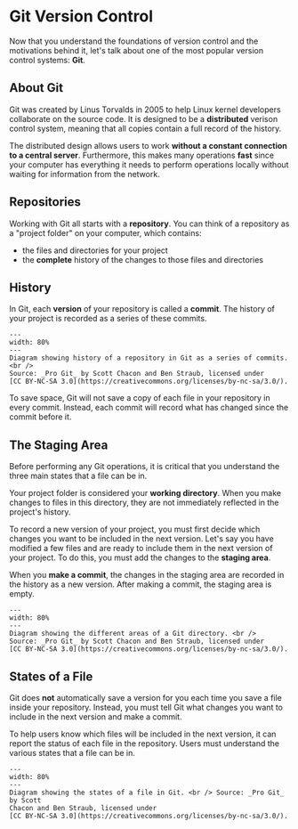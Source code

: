 # Git Version Control

Now that you understand the foundations of version control and the motivations
behind it, let's talk about one of the most popular version control systems:
**Git**.

## About Git

Git was created by Linus Torvalds in 2005 to help Linux kernel developers
collaborate on the source code. It is designed to be a **distributed** verison
control system, meaning that all copies contain a full record of the history.

The distributed design allows users to work **without a constant connection to a
central server**. Furthermore, this makes many operations **fast** since your
computer has everything it needs to perform operations locally without waiting
for information from the network.

## Repositories

Working with Git all starts with a **repository**. You can think of a repository
as a "project folder" on your computer, which contains:

- the files and directories for your project
- the **complete** history of the changes to those files and directories

## History

In Git, each **version** of your repository is called a **commit**. The history
of your project is recorded as a series of these commits.

```{figure} ../fig/intro_git_gitlab/git_history.png
---
width: 80%
---
Diagram showing history of a repository in Git as a series of commits. <br />
Source: _Pro Git_ by Scott Chacon and Ben Straub, licensed under
[CC BY-NC-SA 3.0](https://creativecommons.org/licenses/by-nc-sa/3.0/).
```

To save space, Git will not save a copy of each file in your repository in every
commit. Instead, each commit will record what has changed since the commit
before it.

## The Staging Area

Before performing any Git operations, it is critical that you understand the
three main states that a file can be in.

Your project folder is considered your **working directory**. When you make
changes to files in this directory, they are not immediately reflected in the
project's history.

To record a new version of your project, you must first decide which changes you
want to be included in the next version. Let's say you have modified a few files
and are ready to include them in the next version of your project. To do this,
you must add the changes to the **staging area**.

When you **make a commit**, the changes in the staging area are recorded in the
history as a new version. After making a commit, the staging area is empty.

```{figure} ../fig/intro_git_gitlab/git_areas.png
---
width: 80%
---
Diagram showing the different areas of a Git directory. <br />
Source: _Pro Git_ by Scott Chacon and Ben Straub, licensed under
[CC BY-NC-SA 3.0](https://creativecommons.org/licenses/by-nc-sa/3.0/).
```

## States of a File

Git does **not** automatically save a version for you each time you save a file
inside your repository. Instead, you must tell Git what changes you want to
include in the next version and make a commit.

To help users know which files will be included in the next version, it can
report the status of each file in the repository. Users must understand the
various states that a file can be in.

```{figure} ../fig/intro_git_gitlab/git_states_of_a_file.png
---
width: 80%
---
Diagram showing the states of a file in Git. <br /> Source: _Pro Git_ by Scott
Chacon and Ben Straub, licensed under
[CC BY-NC-SA 3.0](https://creativecommons.org/licenses/by-nc-sa/3.0/).
```
